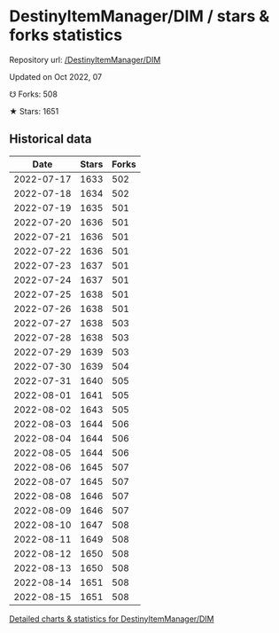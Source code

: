 # DestinyItemManager/DIM / stars & forks statistics

Repository url: [/DestinyItemManager/DIM](https://github.com/DestinyItemManager/DIM)

Updated on Oct 2022, 07

☋ Forks: 508

★ Stars: 1651

## Historical data
| Date | Stars | Forks |
|------|-------|-------|
| 2022-07-17 | 1633 | 502 | 
| 2022-07-18 | 1634 | 502 | 
| 2022-07-19 | 1635 | 501 | 
| 2022-07-20 | 1636 | 501 | 
| 2022-07-21 | 1636 | 501 | 
| 2022-07-22 | 1636 | 501 | 
| 2022-07-23 | 1637 | 501 | 
| 2022-07-24 | 1637 | 501 | 
| 2022-07-25 | 1638 | 501 | 
| 2022-07-26 | 1638 | 501 | 
| 2022-07-27 | 1638 | 503 | 
| 2022-07-28 | 1638 | 503 | 
| 2022-07-29 | 1639 | 503 | 
| 2022-07-30 | 1639 | 504 | 
| 2022-07-31 | 1640 | 505 | 
| 2022-08-01 | 1641 | 505 | 
| 2022-08-02 | 1643 | 505 | 
| 2022-08-03 | 1644 | 506 | 
| 2022-08-04 | 1644 | 506 | 
| 2022-08-05 | 1644 | 506 | 
| 2022-08-06 | 1645 | 507 | 
| 2022-08-07 | 1645 | 507 | 
| 2022-08-08 | 1646 | 507 | 
| 2022-08-09 | 1646 | 507 | 
| 2022-08-10 | 1647 | 508 | 
| 2022-08-11 | 1649 | 508 | 
| 2022-08-12 | 1650 | 508 | 
| 2022-08-13 | 1650 | 508 | 
| 2022-08-14 | 1651 | 508 | 
| 2022-08-15 | 1651 | 508 | 


[Detailed charts & statistics for DestinyItemManager/DIM](https://reviewgithub.com/rep/DestinyItemManager/DIM)
